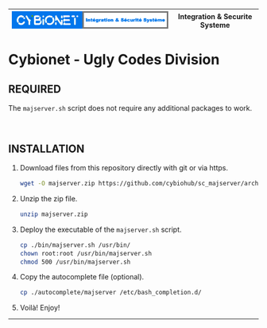 | ![alt text][logo] | Integration & Securite Systeme |
| ------------- |:-------------:|

# Cybionet - Ugly Codes Division

## REQUIRED

The `majserver.sh` script does not require any additional packages to work.


<br>

## INSTALLATION

1. Download files from this repository directly with git or via https.
   ```bash
   wget -O majserver.zip https://github.com/cybiohub/sc_majserver/archive/refs/heads/main.zip
   ```

2. Unzip the zip file.
   ```bash
   unzip majserver.zip
   ```

3. Deploy the executable of the `majserver.sh` script.
   ```bash
   cp ./bin/majserver.sh /usr/bin/
   chown root:root /usr/bin/majserver.sh
   chmod 500 /usr/bin/majserver.sh
   ```

4. Copy the autocomplete file (optional).
   ```bash
   cp ./autocomplete/majserver /etc/bash_completion.d/
   ```

5. Voilà! Enjoy!

---
[logo]: ./md/logo.png "Cybionet"
